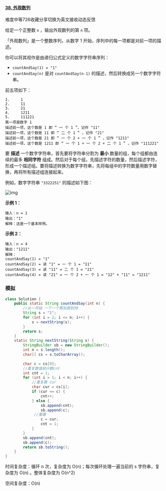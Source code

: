 #### [38. 外观数列](https://leetcode-cn.com/problems/count-and-say/)

难度中等726收藏分享切换为英文接收动态反馈

给定一个正整数 `n` ，输出外观数列的第 `n` 项。

「外观数列」是一个整数序列，从数字 1 开始，序列中的每一项都是对前一项的描述。

你可以将其视作是由递归公式定义的数字字符串序列：

- `countAndSay(1) = "1"`
- `countAndSay(n)` 是对 `countAndSay(n-1)` 的描述，然后转换成另一个数字字符串。

前五项如下：

```
1.     1
2.     11
3.     21
4.     1211
5.     111221
第一项是数字 1 
描述前一项，这个数是 1 即 “ 一 个 1 ”，记作 "11"
描述前一项，这个数是 11 即 “ 二 个 1 ” ，记作 "21"
描述前一项，这个数是 21 即 “ 一 个 2 + 一 个 1 ” ，记作 "1211"
描述前一项，这个数是 1211 即 “ 一 个 1 + 一 个 2 + 二 个 1 ” ，记作 "111221"
```

要 **描述** 一个数字字符串，首先要将字符串分割为 **最小** 数量的组，每个组都由连续的最多 **相同字符** 组成。然后对于每个组，先描述字符的数量，然后描述字符，形成一个描述组。要将描述转换为数字字符串，先将每组中的字符数量用数字替换，再将所有描述组连接起来。

例如，数字字符串 `"3322251"` 的描述如下图：

![img](https://assets.leetcode.com/uploads/2020/10/23/countandsay.jpg)



 

**示例 1：**

```
输入：n = 1
输出："1"
解释：这是一个基本样例。
```

**示例 2：**

```
输入：n = 4
输出："1211"
解释：
countAndSay(1) = "1"
countAndSay(2) = 读 "1" = 一 个 1 = "11"
countAndSay(3) = 读 "11" = 二 个 1 = "21"
countAndSay(4) = 读 "21" = 一 个 2 + 一 个 1 = "12" + "11" = "1211"
```

### 模拟

```java
class Solution {
    public static String countAndSay(int n) {
        //从一开始 一个一个累加直到30
        String s = "1";
        for (int i = 2; i <= n; i++) {
            s = nextString(s);
        }
        return s;
    }
    static String nextString(String s) {
        StringBuilder sb = new StringBuilder();
        int n = s.length();
        char[] cs = s.toCharArray();
        
        char c = cs[0];
        //重复数值统计数cnt
        int cnt = 1;
        for (int i = 1; i < n; i++) {
            //重复数 cur
            char cur = cs[i];
            if (cur == c) {
                cnt++;
            } else {
                sb.append(cnt);
                sb.append(c);
             //重置
                c = cur;
                cnt = 1;
            }
        }
        sb.append(cnt);
        sb.append(c);
        return sb.toString();
    }
}


```

时间复杂度：循环 n 次，复杂度为 O(n)；每次循环处理一遍当前的 s 字符串，复杂度为 O(n) 。整体复杂度为 O(n^2)


空间复杂度：O(n)

